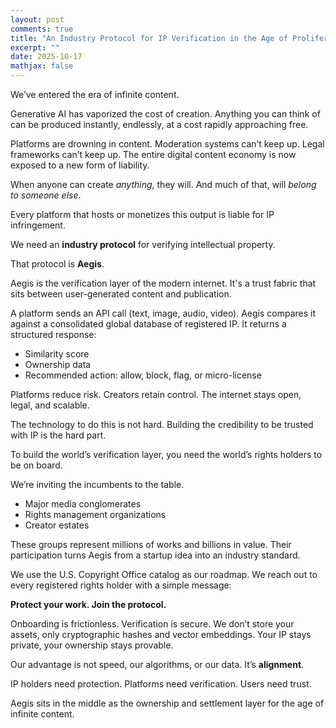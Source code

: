 ```yaml
---
layout: post
comments: true
title: "An Industry Protocol for IP Verification in the Age of Proliferated Content"
excerpt: ""
date: 2025-10-17
mathjax: false
---
```


We’ve entered the era of infinite content.

Generative AI has vaporized the cost of creation. Anything you can think of can be produced instantly, endlessly, at a cost rapidly approaching free.

Platforms are drowning in content. Moderation systems can’t keep up. Legal frameworks can’t keep up. The entire digital content economy is now exposed to a new form of liability.

When anyone can create _anything_, they will. And much of that, will _belong to someone else_.

Every platform that hosts or monetizes this output is liable for IP infringement.

We need an **industry protocol** for verifying intellectual property.

That protocol is **Aegis**.

Aegis is the verification layer of the modern internet. It's a trust fabric that sits between user-generated content and publication.

A platform sends an API call (text, image, audio, video).
Aegis compares it against a consolidated global database of registered IP.
It returns a structured response:

- Similarity score
- Ownership data
- Recommended action: allow, block, flag, or micro-license

Platforms reduce risk.
Creators retain control.
The internet stays open, legal, and scalable.

The technology to do this is not hard. Building the credibility to be trusted with IP is the hard part.

To build the world’s verification layer, you need the world’s rights holders to be on board.

We’re inviting the incumbents to the table.

- Major media conglomerates
- Rights management organizations
- Creator estates

These groups represent millions of works and billions in value. Their participation turns Aegis from a startup idea into an industry standard.

We use the U.S. Copyright Office catalog as our roadmap.
We reach out to every registered rights holder with a simple message:

**Protect your work. Join the protocol.**

Onboarding is frictionless. Verification is secure.
We don’t store your assets, only cryptographic hashes and vector embeddings.
Your IP stays private, your ownership stays provable.

Our advantage is not speed, our algorithms, or our data. It’s **alignment**.

IP holders need protection.
Platforms need verification.
Users need trust.

Aegis sits in the middle as the ownership and settlement layer for the age of infinite content.
